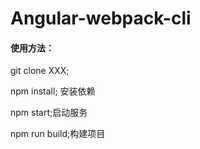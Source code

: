 # Angular-webpack-cli

#### 使用方法：
git clone XXX;

npm install; 安装依赖

npm start;启动服务

npm run build;构建项目